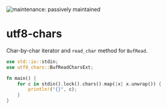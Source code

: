 ![maintenance: passively maintained](https://img.shields.io/badge/maintenance-passively--maintained-yellowgreen.svg)

# utf8-chars

Char-by-char iterator and `read_char` method for `BufRead`.

```rust
use std::io::stdin;
use utf8_chars::BufReadCharsExt;

fn main() {
    for c in stdin().lock().chars().map(|x| x.unwrap()) {
        println!("{}", c);
    }
}
```
